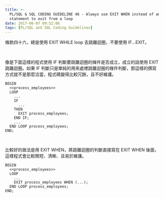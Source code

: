 ```yaml
---
title: >-
  PL/SQL & SQL CODING GUIDELINE 46 - Always use EXIT WHEN instead of an IF
  statement to exit from a loop
date: 2017-06-07 09:52:06
tags: [PL/SQL and SQL Coding Guidelines]
---
```


條款四十六，總是使用 EXIT WHILE loop 去跳離迴圈，不要使用 IF...EXIT。  

<!-- More -->

<br/>


像是下面這樣的程式使用 IF 判斷要跳離迴圈的條件是否成立，成立的話使用 EXIT 跳離迴圈。如果 IF 判斷只是單純的用來處裡跳離迴圈的條件判斷，那這樣的撰寫方式就不是那麼洽當，程式碼變得比較冗餘，且不好維護。  

```psql
BEGIN 
  <<process_employees>> 
  LOOP 
    ... 
    IF 
      ... 
    THEN 
      EXIT process_employees; 
    END IF; 
    ... 
  END LOOP process_employees; 
END;
```

<br/>


比較好的做法是用 EXIT WHEN，將跳離迴圈的判斷直接寫在 EXIT WHEN 後面，這樣程式會比較簡短、清晰、且易於維護。  

```psql
BEGIN 
  <<process_employees>> 
  LOOP 
    ... 
    EXIT process_employees WHEN (...); 
  END LOOP process_employees; 
END;
```